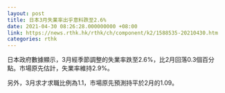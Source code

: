 ```yaml
---
layout: post
title: 日本3月失業率出乎意料跌至2.6%
date: 2021-04-30 08:26:28.000000000 +08:00
link: https://news.rthk.hk/rthk/ch/component/k2/1588535-20210430.htm
categories: rthk
---
```


日本政府數據顯示，3月經季節調整的失業率跌至2.6%，比2月回落0.3個百分點。市場原先估計，失業率維持2.9%。

另外，3月求才求職比例為1.1，市場原先預測持平於2月的1.09。
